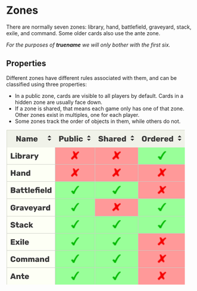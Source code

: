 # Zones

There are normally seven zones: library, hand, battlefield, graveyard, stack, exile, and command. Some older cards also use the ante zone.

_For the purposes of **truename** we will only bother with the first six._

## Properties

Different zones have different rules associated with them, and can be classified using three properties:

 - In a public zone, cards are visible to all players by default. Cards in a hidden zone are usually face down.
 - If a zone is shared, that means each game only has one of that zone. Other zones exist in multiples, one for each player.
 - Some zones track the order of objects in them, while others do not.

 ![Zone Diagram](zones.png)